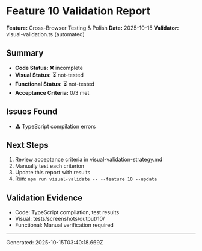 # Feature 10 Validation Report

**Feature:** Cross-Browser Testing & Polish
**Date:** 2025-10-15
**Validator:** visual-validation.ts (automated)

## Summary

- **Code Status:** ❌ incomplete
- **Visual Status:** ⏳ not-tested
- **Functional Status:** ⏳ not-tested
- **Acceptance Criteria:** 0/3 met

## Issues Found

- ⚠️  TypeScript compilation errors

## Next Steps


1. Review acceptance criteria in visual-validation-strategy.md
2. Manually test each criterion
3. Update this report with results
4. Run: `npm run visual-validate -- --feature 10 --update`


## Validation Evidence

- Code: TypeScript compilation, test results
- Visual: tests/screenshots/output/10/
- Functional: Manual verification required

---
Generated: 2025-10-15T03:40:18.669Z
